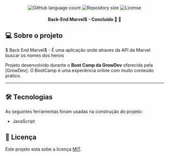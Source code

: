 <p align="center">
  <img alt="GitHub language count" src="https://img.shields.io/github/languages/count/ThiagoSS1/backend-marvel?style=plastic">

  <img alt="Repository size" src="https://img.shields.io/github/repo-size/ThiagoSS1/backend-marvel?color=green&style=plastic">


   <img alt="License" src="https://img.shields.io/badge/license-MIT-brightgreen">

  
  <h4 align="center"> 
Back-End Marvel$ - Concluído 🚀 🚧
</h4>

  
## 💻 Sobre o projeto

$ Back End Marvel$ - É uma aplicação onde atraves da API da Marvel buscar os nomes dos herois


Projeto desenvolvido durante o **Boot Camp da GrowDev** oferecida pela [GrowDev].
O  BootCamp é  uma experiência online com muito conteúdo prático.

---


## 🛠 Tecnologias

As seguintes ferramentas foram usadas na construção do projeto:

- JavaScript

## 📝 Licença

Este projeto esta sobe a licença [MIT](./LICENSE).

